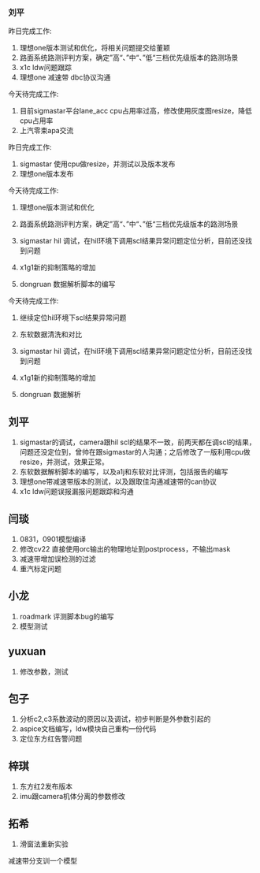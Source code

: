 ### 刘平
昨日完成工作:
1. 理想one版本测试和优化，将相关问题提交给董颖
1. 路面系统路测评判方案，确定”高“、”中“、”低“三档优先级版本的路测场景
1. x1c ldw问题跟踪
1. 理想one 减速带 dbc协议沟通

今天待完成工作:
1. 目前sigmastar平台lane_acc cpu占用率过高，修改使用灰度图resize，降低cpu占用率
1. 上汽零束apa交流 

昨日完成工作:
1. sigmastar 使用cpu做resize，并测试以及版本发布
1. 理想one版本发布

今天待完成工作:
1. 理想one版本测试和优化
1. 路面系统路测评判方案，确定”高“、”中“、”低“三档优先级版本的路测场景

1. sigmastar hil 调试，在hil环境下调用scl结果异常问题定位分析，目前还没找到问题
1. x1g1新的抑制策略的增加
1. dongruan 数据解析脚本的编写

今天待完成工作:
1. 继续定位hil环境下scl结果异常问题
1. 东软数据清洗和对比

1. sigmastar hil 调试，在hil环境下调用scl结果异常问题定位分析，目前还没找到问题
1. x1g1新的抑制策略的增加
1. dongruan 数据解析

## 刘平
1. sigmastar的调试，camera跟hil scl的结果不一致，前两天都在调scl的结果，问题还没定位到，曾帅在跟sigmastar的人沟通；之后修改了一版利用cpu做resize，并测试，效果正常。
2. 东软数据解析脚本的编写，以及a1j和东软对比评测，包括报告的编写
3. 理想one带减速带版本的测试，以及跟取佳沟通减速带的can协议
4. x1c ldw问题误报漏报问题跟踪和沟通

## 闫琰

1. 0831，0901模型编译
2. 修改cv22 直接使用orc输出的物理地址到postprocess，不输出mask
3. 减速带增加误检测的过滤
4. 重汽标定问题

## 小龙
1. roadmark 评测脚本bug的编写
2. 模型测试

## yuxuan
1. 修改参数，测试

## 包子
1. 分析c2,c3系数波动的原因以及调试，初步判断是外参数引起的
2. aspice文档编写，ldw模块自己重构一份代码
3. 定位东方红告警问题

## 梓琪
1. 东方红2发布版本
2. imu跟camera机体分离的参数修改

## 拓希
1. 滑窗法重新实验

减速带分支训一个模型
